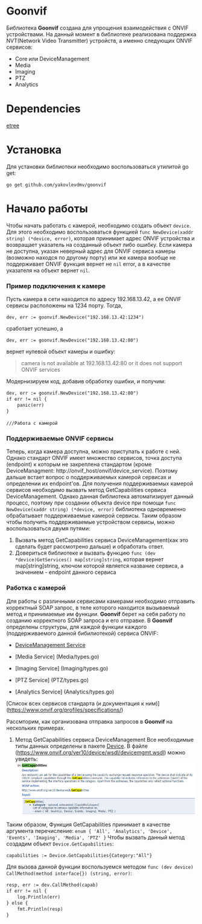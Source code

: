 # Goonvif
Библиотека **Goonvif** создана для упрощения взаимодействия с ONVIF устройствами. На данный момент в библиотеке реализована поддержка NVT(Network Video Transmitter) устройств, а именно следующих ONVIF сервисов:
- Core или DeviceManagement
- Media
- Imaging
- PTZ
- Analytics
# Dependencies
[etree](https://github.com/beevik/etree)
# Установка
Для установки библиотеки необходимо воспользоваться утилитой go get:
```
go get github.com/yakovlevdmv/goonvif
```

# Начало работы
Чтобы начать работать с камерой, необходимо создать объект `device`.
Для этого необходимо воспользоваться функцией `func NewDevice(xaddr string) (*device, error)`,
которая принимает адрес ONVIF устройства и возвращает указатель на созданный объект либо ошибку.
Если камера не доступна, указан неверный адрес для ONVIF сервиса камеры (возможно находся по другому порту) или же камера вообще не поддерживает ONVIF
функция вернет не `nil` error, а в качестве указателя на объект вернет `nil`.
### Пример подключения к камере
Пусть камера в сети находится по адресу 192.168.13.42, а ее ONVIF сервисы расположены на 1234 порту. Тогда,
```
dev, err := goonvif.NewDevice("192.168.13.42:1234")
```
сработает успешно, а
```
dev, err := goonvif.NewDevice("192.168.13.42:80")
```
вернет нулевой объект камеры и ошибку:
> camera is not available at 192.168.13.42:80 or it does not support ONVIF services

Модернизируем код, добавив обработку ошибки, и получим:
```
dev, err := goonvif.NewDevice("192.168.13.42:80")
if err != nil {
    panic(err)
}

///Работа с камерой
```
### Поддерживаемые ONVIF сервисы
Теперь, когда камера доступна, можно приступать к работе с ней. Однако стандарт ONVIF имеет множество сервисов, точка доступа (endpoint) к которым не закреплена стандартом (кроме DeviceManagment: http://onvif_host/onvif/device_service).
Поэтому дальше встает вопрос о поддерживаемых камерой сервисах и определении их endpoint'ов.
Для получения поддерживаемых камерой сервисов необходимо вызвать метод GetCapabilities сервиса DeviceManagement.
Однако данная библиотека автоматизирует данный процесс, поэтому при создании объекта device при помощи `func NewDevice(xaddr string) (*device, error)`
библиотека одновременно обрабатывает поддерживаемые камерой сервисы. Таким образом чтобы получить поддерживаемые устройством сервисы, можно воспользоваться двумя путями:
1. Вызвать метод GetCapabilities сервиса DeviceManagement(как это сделать будет рассмотрено дальше) и обработать ответ.
2. Довериться библиотеке и вызвать функцию  `func (dev *device)GetServices() map[string]string`, которая вернет map[string]string, ключом которой является название сервиса, а значением - endpoint данного сервиса
### Работка с камерой
Для работы с различными сервисами камерами необходимо отправить корректный SOAP запрос, в теле которого находится вызываемый метод и принимаемые им функции.
**Goonvif** берет на себя работу по созданию корректного SOAP запроса и его отправке. В **Goonvif** определены структуры, для каждой функции каждого (поддерживаемого данной бибилиотекой) сервиса ONVIF:
- [DeviceManagement Service](Device/types.go)

- [Media Service] (Media/types.go)

- [Imaging Service] (Imaging/types.go)

- [PTZ Service] (PTZ/types.go)

- [Analytics Service] (Analytics/types.go)

[Список всех сервисов стандарта (и документация к ним)] (https://www.onvif.org/profiles/specifications/)

Рассмторим, как организована отправка запросов в **Goonvif** на нескольких примерах.
1. Метод GetCapabilities сервиса DeviceManagement
Все необходимые типы данных определены в пакете [Device](Device/types.go).
В файле (https://www.onvif.org/ver10/device/wsdl/devicemgmt.wsdl) можно увидеть:
![GetCapabilities](img/exmp_GetCapabilities.png)

Таким образом, Функция GetCapabilities принимает в качестве аргумента перечисление:
`enum { 'All', 'Analytics', 'Device', 'Events', 'Imaging', 'Media', 'PTZ' }`
Чтобы вызвать данный метод создадим объект `Device.GetCapabilities`:
```
capabilities := Device.GetCapabilities{Category:"All"}
```
Для вызова данной функции воспользуемся методом `func (dev device) CallMethod(method interface{}) (string, error)`:
```
resp, err := dev.CallMethod(capab)
if err != nil {
    log.Println(err)
} else {
    fmt.Println(resp)
}
```